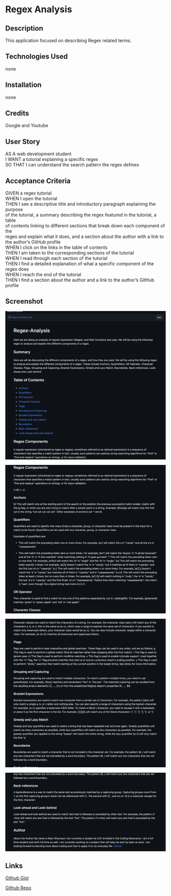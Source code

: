 # Regex Analysis
## Description
This application focused on describing Regex related terms.

## Technologies Used
none

## Installation
none

## Credits
Google and Youtube

## User Story
AS A web development student<br>
I WANT a tutorial explaining a specific regex<br>
SO THAT I can understand the search pattern the regex defines

## Acceptance Criteria
GIVEN a regex tutorial<br>
WHEN I open the tutorial<br>
THEN I see a descriptive title and introductory paragraph explaining the purpose<br> 
of the tutorial, a summary describing the regex featured in the tutorial, a table<br> 
of contents linking to different sections that break down each component of the<br> 
regex and explain what it does, and a section about the author with a link to<br> 
the author’s GitHub profile<br>
WHEN I click on the links in the table of contents<br>
THEN I am taken to the corresponding sections of the tutorial<br>
WHEN I read through each section of the tutorial<br>
THEN I find a detailed explanation of what a specific component of the regex does<br>
WHEN I reach the end of the tutorial<br>
THEN I find a section about the author and a link to the author’s GitHub profile

## Screenshot
![app](images/GistScreenshot1.jpg)

![app](images/GistScreenshot2.jpg)

![app](images/GistScreenshot3.jpg)

![app](images/GistScreenshot4.jpg)

## Links
[Github Gist](https://gist.github.com/Titan-MP/af34b272b3a6ca8338fcd48302f5604b)

[Github Repo](https://github.com/Titan-MP/regex-analysis)